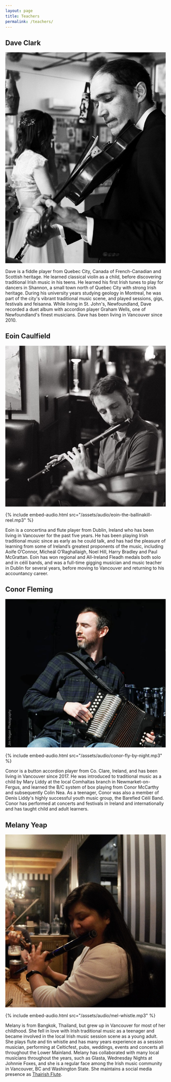 ```yaml
---
layout: page
title: Teachers
permalink: /teachers/
---
```


## Dave Clark

![Dave Clark](assets/img/dave.jpg)

Dave is a fiddle player from Quebec City, Canada of French-Canadian and Scottish heritage. He learned classical violin as a child, before discovering traditional Irish music in his teens. He learned his first Irish tunes to play for dancers in Shannon, a small town north of Quebec City with strong Irish heritage. During his university years studying geology in Montreal, he was part of the city's vibrant traditional music scene, and played sessions, gigs, festivals and feisanna. While living in St. John's, Newfoundland, Dave recorded a duet album with accordion player Graham Wells, one of Newfoundland's finest musicians. Dave has been living in Vancouver since 2010.


## Eoin Caulfield

![Eoin Caulfield](assets/img/eoin-flute.jpg)

{% include embed-audio.html src="/assets/audio/eoin-the-ballinakill-reel.mp3" %}

Eoin is a concertina and flute player from Dublin, Ireland who has been living in Vancouver for the past five years. 
He has been playing Irish traditional music since as early as he could talk, and has had the pleasure of learning from some of Ireland’s greatest proponents of the music, including Aoife O’Connor, Micheál O’Raghallaigh, Noel Hill, Harry Bradley and Paul McGrattan. 
Eoin has won regional and All-Ireland Fleadh medals both solo and in céilí bands, and was a full-time gigging musician and music teacher in Dublin for several years, before moving to Vancouver and returning to his accountancy career.

## Conor Fleming

![Conor Fleming (credit Jim Hegan Photography)](assets/img/conor.jpg)

{% include embed-audio.html src="/assets/audio/conor-fly-by-night.mp3" %}

Conor is a button accordion player from Co. Clare, Ireland, and has been living in Vancouver since 2017.
He was introduced to traditional music as a child by Mary Liddy at the local Comhaltas branch in Newmarket-on-Fergus, and learned the B/C system of box playing from Conor McCarthy and subsequently Colin Nea. 
As a teenager, Conor was also a member of Denis Liddy's highly successful youth music group, the Barefied Céilí Band. 
Conor has performed at concerts and festivals in Ireland and internationally and has taught child and adult learners. 

## Melany Yeap

![Melany Yeap](assets/img/Mel-flute.jpg)

{% include embed-audio.html src="/assets/audio/mel-whistle.mp3" %}

Melany is from Bangkok, Thailand, but grew up in Vancouver for most of her childhood. She fell in love with Irish traditional music as a teenager and became involved in the local Irish music session scene as a young adult. She plays flute and tin whistle and has many years experience as a session musician, performing at Celticfest, pubs, weddings, events and concerts all throughout the Lower Mainland. Melany has collaborated with many local musicians throughout the years, such as Glasta, Wednesday Nights at Johnnie Foxes, and she is a regular face among the Irish music community in Vancouver, BC and Washington State. She maintains a social media presence as [Thairish Flute](http://www.youtube.com/@thairishflute6799).
